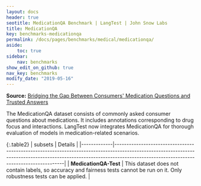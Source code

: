```yaml
---
layout: docs
header: true
seotitle: MedicationQA Benchmark | LangTest | John Snow Labs
title: MedicationQA
key: benchmarks-medicationqa
permalink: /docs/pages/benchmarks/medical/medicationqa/
aside:
    toc: true
sidebar:
    nav: benchmarks
show_edit_on_github: true
nav_key: benchmarks
modify_date: "2019-05-16"
---
```


<div class="h3-box" markdown="1">

**Source:** [Bridging the Gap Between Consumers' Medication Questions and Trusted Answers](https://pubmed.ncbi.nlm.nih.gov/31437878/)

The MedicationQA dataset consists of commonly asked consumer questions about medications. It includes annotations corresponding to drug focus and interactions. LangTest now integrates MedicationQA for thorough evaluation of models in medication-related scenarios.

{:.table2}
| subsets       | Details                                                                                                                                                                                                           |
|-------------|---------------------------------------------------------------------------------------------------------------------------------------------------------------------------------------------------------------------|
| **MedicationQA-Test**    | This dataset does not contain labels, so accuracy and fairness tests cannot be run on it. Only robustness tests can be applied.                             |

</div>